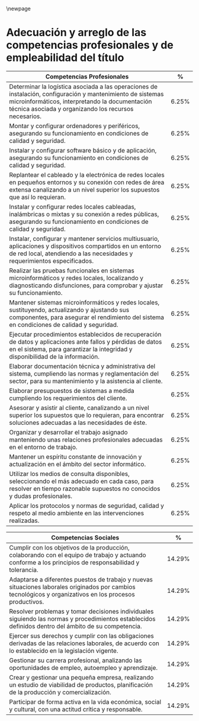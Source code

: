 \newpage

# Adecuación y arreglo de las competencias profesionales y de empleabilidad del título 

|Competencias Profesionales | %  |
|---------------------------|----|
 |  Determinar la logística asociada a las operaciones de instalación, configuración y mantenimiento de sistemas microinformáticos, interpretando la documentación técnica asociada y organizando los recursos necesarios.|6.25%  |
 |  Montar y configurar ordenadores y periféricos, asegurando su funcionamiento en condiciones de calidad y seguridad.|6.25%  |
 |  Instalar y configurar software básico y de aplicación, asegurando su funcionamiento en condiciones de calidad y seguridad.|6.25%  |
 |  Replantear el cableado y la electrónica de redes locales en pequeños entornos y su conexión con redes de área extensa canalizando a un nivel superior los supuestos que así lo requieran.|6.25%  |
 |  Instalar y configurar redes locales cableadas, inalámbricas o mixtas y su conexión a redes públicas, asegurando su funcionamiento en condiciones de calidad y seguridad.|6.25%  |
 |  Instalar, configurar y mantener servicios multiusuario, aplicaciones y dispositivos compartidos en un entorno de red local, atendiendo a las necesidades y requerimientos especificados.|6.25%  |
 |  Realizar las pruebas funcionales en sistemas microinformáticos y redes locales, localizando y diagnosticando disfunciones, para comprobar y ajustar su funcionamiento.|6.25%  |
 |  Mantener sistemas microinformáticos y redes locales, sustituyendo, actualizando y ajustando sus componentes, para asegurar el rendimiento del sistema en condiciones de calidad y seguridad.|6.25%  |
 |  Ejecutar procedimientos establecidos de recuperación de datos y aplicaciones ante fallos y pérdidas de datos en el sistema, para garantizar la integridad y disponibilidad de la información.|6.25%  |
 |  Elaborar documentación técnica y administrativa del sistema, cumpliendo las normas y reglamentación del sector, para su mantenimiento y la asistencia al cliente.|6.25%  |
 |  Elaborar presupuestos de sistemas a medida cumpliendo los requerimientos del cliente.|6.25%  |
 |  Asesorar y asistir al cliente, canalizando a un nivel superior los supuestos que lo requieran, para encontrar soluciones adecuadas a las necesidades de éste.|6.25%  |
 |  Organizar y desarrollar el trabajo asignado manteniendo unas relaciones profesionales adecuadas en el entorno de trabajo.|6.25%  |
 |  Mantener un espíritu constante de innovación y actualización en el ámbito del sector informático.|6.25%  |
 |  Utilizar los medios de consulta disponibles, seleccionando el más adecuado en cada caso, para resolver en tiempo razonable supuestos no conocidos y dudas profesionales.|6.25%  |
 |  Aplicar los protocolos y normas de seguridad, calidad y respeto al medio ambiente en las intervenciones realizadas.|6.25%  |

|Competencias Sociales | %  |
|----------------------|----|
 |  Cumplir con los objetivos de la producción, colaborando con el equipo de trabajo y actuando conforme a los principios de responsabilidad y tolerancia.|14.29%  |
 |  Adaptarse a diferentes puestos de trabajo y nuevas situaciones laborales originados por cambios tecnológicos y organizativos en los procesos productivos.|14.29%  |
 |  Resolver problemas y tomar decisiones individuales siguiendo las normas y procedimientos establecidos definidos dentro del ámbito de su competencia.|14.29%  |
 |  Ejercer sus derechos y cumplir con las obligaciones derivadas de las relaciones laborales, de acuerdo con lo establecido en la legislación vigente.|14.29%  |
 |  Gestionar su carrera profesional, analizando las oportunidades de empleo, autoempleo y aprendizaje.|14.29%  |
 |  Crear y gestionar una pequeña empresa, realizando un estudio de viabilidad de productos, planificación de la producción y comercialización.|14.29%  |
 |  Participar de forma activa en la vida económica, social y cultural, con una actitud crítica y responsable.|14.29%  |
